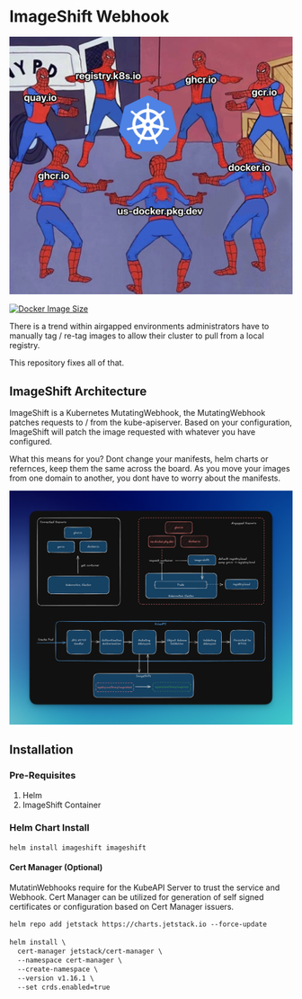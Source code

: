 # ImageShift Webhook

![meme](./public/imageswap-meme.png)

[![Docker Image Size](https://badgen.net/docker/size/wcrum/imageshift/latest/arm64?icon=docker&label=Image%20Size)](https://hub.docker.com/r/wcrum/webhook/)

There is a trend within airgapped environments administrators have to manually tag / re-tag images to allow their cluster to pull from a local registry.


This repository fixes all of that.

## ImageShift Architecture

ImageShift is a Kubernetes MutatingWebhook, the MutatingWebhook patches requests to / from the kube-apiserver. Based on your configuration, ImageShift will patch the image requested with whatever you have configured. 

What this means for you? Dont change your manifests, helm charts or refernces, keep them the same across the board. As you move your images from one domain to another, you dont have to worry about the manifests.

![arch](./public/image.png)

## Installation

### Pre-Requisites

1. Helm
2. ImageShift Container

### Helm Chart Install

```
helm install imageshift imageshift
```

#### Cert Manager (Optional)

MutatinWebhooks require for the KubeAPI Server to trust the service and Webhook. Cert Manager can be utilized for generation of self signed certificates or configuration based on Cert Manager issuers.


```
helm repo add jetstack https://charts.jetstack.io --force-update

helm install \
  cert-manager jetstack/cert-manager \
  --namespace cert-manager \
  --create-namespace \
  --version v1.16.1 \
  --set crds.enabled=true
```

